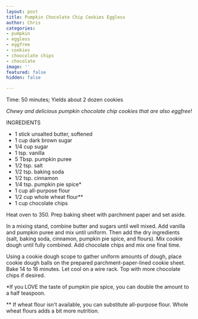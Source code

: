 ```yaml
---
layout: post
title: Pumpkin Chocolate Chip Cookies Eggless
author: Chris
categories:
- pumpkin
- eggless
- eggfree
- cookies
- choocolate chips
- chocolate
image: ''
featured: false
hidden: false

---
```

Time: 50 minutes; Yields about 2 dozen cookies

_Chewy and delicious pumpkin chocolate chip cookies that are also eggfree!_

INGREDIENTS

* 1 stick unsalted butter, softened
* 1 cup dark brown sugar
* 1/4 cup sugar
* 1 tsp. vanilla
* 5 Tbsp. pumpkin puree
* 1/2 tsp. salt
* 1/2 tsp. baking soda
* 1/2 tsp. cinnamon
* 1/4 tsp. pumpkin pie spice* 
* 1 cup all-purpose flour
* 1/2 cup whole wheat flour**
* 1 cup chocolate chips

Heat oven to 350. Prep baking sheet with parchment paper and set aside.

In a mixing stand, combine butter and sugars until well mixed. Add vanilla and pumpkin puree and mix until uniform. Then add the dry ingredients (salt, baking soda, cinnamon, pumpkin pie spice, and flours). Mix cookie dough until fully combined. Add chocolate chips and mix one final time.

Using a cookie dough scope to gather uniform amounts of dough, place cookie dough balls on the prepared parchment-paper-lined cookie sheet. Bake 14 to 16 minutes. Let cool on a wire rack. Top with more chocolate chips if desired.

\*If you LOVE the taste of pumpkin pie spice, you can double the amount to a half teaspoon. 

\** If wheat flour isn't available, you can substitute all-purpose flour. Whole wheat flours adds a bit more nutrition.